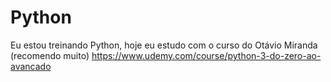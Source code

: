 # Python

Eu estou treinando Python, hoje eu estudo com o curso do Otávio Miranda (recomendo muito)
https://www.udemy.com/course/python-3-do-zero-ao-avancado
